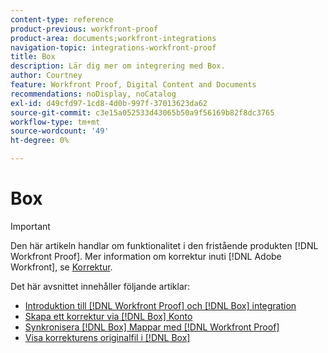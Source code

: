 ```yaml
---
content-type: reference
product-previous: workfront-proof
product-area: documents;workfront-integrations
navigation-topic: integrations-workfront-proof
title: Box
description: Lär dig mer om integrering med Box.
author: Courtney
feature: Workfront Proof, Digital Content and Documents
recommendations: noDisplay, noCatalog
exl-id: d49cfd97-1cd8-4d0b-997f-37013623da62
source-git-commit: c3e15a052533d43065b50a9f56169b82f8dc3765
workflow-type: tm+mt
source-wordcount: '49'
ht-degree: 0%

---
```


# Box

>[!IMPORTANT]
>
>Den här artikeln handlar om funktionalitet i den fristående produkten [!DNL Workfront Proof]. Mer information om korrektur inuti [!DNL Adobe Workfront], se [Korrektur](../../../review-and-approve-work/proofing/proofing.md).

Det här avsnittet innehåller följande artiklar:

* [Introduktion till [!DNL Workfront Proof] och [!DNL Box] integration](../../../workfront-proof/wp-integrations/box/introduction-to-box.md)
* [Skapa ett korrektur via [!DNL Box] Konto](../../../workfront-proof/wp-integrations/box/create-proof-box-account.md)
* [Synkronisera [!DNL Box] Mappar med [!DNL Workfront Proof]](../../../workfront-proof/wp-integrations/box/sycn-box-folder.md)
* [Visa korrekturens originalfil i [!DNL Box]](../../../workfront-proof/wp-integrations/box/view-proof-original-file-box.md)
